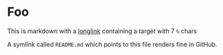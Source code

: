 # Foo
This is markdown with a [longlink](%%) containing a target with 7 `%` chars

A symlink called `README.md` which points to this file renders fine in GitHub.
